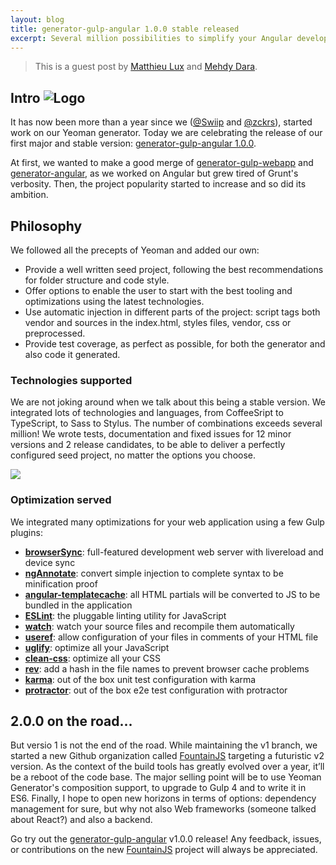 ```yaml
---
layout: blog
title: generator-gulp-angular 1.0.0 stable released
excerpt: Several million possibilities to simplify your Angular development using the latest tools available
---
```


> This is a guest post by [Matthieu Lux](https://github.com/Swiip) and [Mehdy Dara](https://github.com/zckrs).

## Intro ![Logo](/assets/img/blog/generator-gulp-angular-logo.png)

It has now been more than a year since we ([@Swiip](https://twitter.com/Swiip) and [@zckrs](https://twitter.com/Zckrs)), started work on our Yeoman generator. Today we are celebrating the release of our first major and stable version: [generator-gulp-angular 1.0.0](https://www.npmjs.com/package/generator-gulp-angular).

At first, we wanted to make a good merge of [generator-gulp-webapp](https://github.com/yeoman/generator-gulp-webapp) and [generator-angular](https://github.com/yeoman/generator-angular), as we worked on Angular but grew tired of Grunt's verbosity. Then, the project popularity started to increase and so did its ambition.

## Philosophy

We followed all the precepts of Yeoman and added our own:
* Provide a well written seed project, following the best recommendations for folder structure and code style.
* Offer options to enable the user to start with the best tooling and optimizations using the latest technologies.
* Use automatic injection in different parts of the project: script tags both vendor and sources in the index.html, styles files, vendor, css or preprocessed.
* Provide test coverage, as perfect as possible, for both the generator and also code it generated.

### Technologies supported

We are not joking around when we talk about this being a stable version. We integrated lots of technologies and languages, from CoffeeSript to TypeScript, to Sass to Stylus. The number of combinations exceeds several million! We wrote tests, documentation and fixed issues for 12 minor versions and 2 release candidates, to be able to deliver a perfectly configured seed project, no matter the options you choose.

![](/assets/img/blog/technologies-gga.png)

### Optimization served

We integrated many optimizations for your web application using a few Gulp plugins:
* **[browserSync](http://www.browsersync.io/docs/gulp/)**: full-featured development web server with livereload and device sync
* **[ngAnnotate](https://github.com/Kagami/gulp-ng-annotate)**: convert simple injection to complete syntax to be minification proof
* **[angular-templatecache](https://github.com/miickel/gulp-angular-templatecache)**: all HTML partials will be converted to JS to be bundled in the application
* **[ESLint](https://github.com/adametry/gulp-eslint)**: the pluggable linting utility for JavaScript
* **[watch](https://github.com/gulpjs/gulp/blob/master/docs/API.md#gulpwatchglob--opts-tasks-or-gulpwatchglob--opts-cb)**: watch your source files and recompile them automatically
* **[useref](https://github.com/jonkemp/gulp-useref)**: allow configuration of your files in comments of your HTML file
* **[uglify](https://github.com/terinjokes/gulp-uglify)**: optimize all your JavaScript
* **[clean-css](https://github.com/murphydanger/gulp-minify-css)**: optimize all your CSS
* **[rev](https://github.com/sindresorhus/gulp-rev)**: add a hash in the file names to prevent browser cache problems
* **[karma](https://github.com/karma-runner/gulp-karma#tldr)**: out of the box unit test configuration with karma
* **[protractor](https://github.com/mllrsohn/gulp-protractor)**: out of the box e2e test configuration with protractor

## 2.0.0 on the road...

But versio 1 is not the end of the road. While maintaining the v1 branch, we started a new Github organization called [FountainJS](https://github.com/FountainJS) targeting a futuristic v2 version. As the context of the build tools has greatly evolved over a year, it’ll be a reboot of the code base.
The major selling point will be to use Yeoman Generator's composition support, to upgrade to Gulp 4 and to write it in ES6. Finally, I hope to open new horizons in terms of options: dependency management for sure, but why not also Web frameworks (someone talked about React?) and also a backend.

Go try out the [generator-gulp-angular](https://www.npmjs.com/package/generator-gulp-angular) v1.0.0 release! Any feedback, issues, or contributions on the new [FountainJS](https://github.com/FountainJS) project will always be appreciated.
